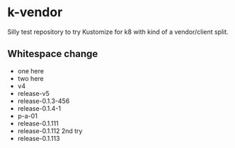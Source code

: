 # k-vendor
Silly test repository to try Kustomize for k8 with kind of a vendor/client split.

## Whitespace change
- one here
- two here
- v4
- release-v5
- release-0.1.3-456
- release-0.1.4-1
- p-a-01
- release-0.1.111
- release-0.1.112 2nd try
- release-0.1.113
